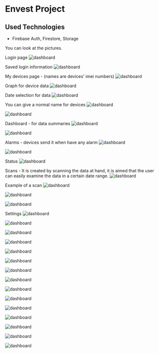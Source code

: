 # Envest Project


## Used Technologies

- Firebase Auth, Firestore, Storage

  

You can look at the pictures.

Login page
![dashboard](https://github.com/byfad51/interview2023_2/blob/main/envest_app/1.png)

Saved login information
![dashboard](https://github.com/byfad51/interview2023_2/blob/main/envest_app/2.png)

My devices page - (names are devices' imei numbers)
![dashboard](https://github.com/byfad51/interview2023_2/blob/main/envest_app/3.png)

Graph for device data
![dashboard](https://github.com/byfad51/interview2023_2/blob/main/envest_app/3_1.png)

Date selection for data
![dashboard](https://github.com/byfad51/interview2023_2/blob/main/envest_app/3_2.png)

You can give a normal name for devices
![dashboard](https://github.com/byfad51/interview2023_2/blob/main/envest_app/3_3.png)

![dashboard](https://github.com/byfad51/interview2023_2/blob/main/envest_app/3_3.1.png)

Dashboard - for data summaries
![dashboard](https://github.com/byfad51/interview2023_2/blob/main/envest_app/4.png)

![dashboard](https://github.com/byfad51/interview2023_2/blob/main/envest_app/4_1.png)

Alarms - devices send it when have any alarm
![dashboard](https://github.com/byfad51/interview2023_2/blob/main/envest_app/4_2.png)

![dashboard](https://github.com/byfad51/interview2023_2/blob/main/envest_app/4_3.png)

Status
![dashboard](https://github.com/byfad51/interview2023_2/blob/main/envest_app/5.png)

Scans - It is created by scanning the data at hand, it is aimed that the user can easily examine the data in a certain date range.
![dashboard](https://github.com/byfad51/interview2023_2/blob/main/envest_app/6.png)

Example of a scan
![dashboard](https://github.com/byfad51/interview2023_2/blob/main/envest_app/6_1.png)

![dashboard](https://github.com/byfad51/interview2023_2/blob/main/envest_app/6_'.png)

![dashboard](https://github.com/byfad51/interview2023_2/blob/main/envest_app/6_3.png)

Settings
![dashboard](https://github.com/byfad51/interview2023_2/blob/main/envest_app/7_0.png)

![dashboard](https://github.com/byfad51/interview2023_2/blob/main/envest_app/7.png)

![dashboard](https://github.com/byfad51/interview2023_2/blob/main/envest_app/7_1.png)

![dashboard](https://github.com/byfad51/interview2023_2/blob/main/envest_app/7_2.png)

![dashboard](https://github.com/byfad51/interview2023_2/blob/main/envest_app/7_3.png)

![dashboard](https://github.com/byfad51/interview2023_2/blob/main/envest_app/7_3.1.png)

![dashboard](https://github.com/byfad51/interview2023_2/blob/main/envest_app/7_4.png)

![dashboard](https://github.com/byfad51/interview2023_2/blob/main/envest_app/7_4.1.png)

![dashboard](https://github.com/byfad51/interview2023_2/blob/main/envest_app/7_4.2.png)

![dashboard](https://github.com/byfad51/interview2023_2/blob/main/envest_app/7_4.3.png)

![dashboard](https://github.com/byfad51/interview2023_2/blob/main/envest_app/7_4.4.png)

![dashboard](https://github.com/byfad51/interview2023_2/blob/main/envest_app/7_6.png)

![dashboard](https://github.com/byfad51/interview2023_2/blob/main/envest_app/7_7.png)

![dashboard](https://github.com/byfad51/interview2023_2/blob/main/envest_app/7_7.1.png)

![dashboard](https://github.com/byfad51/interview2023_2/blob/main/envest_app/7_7.2.png)




